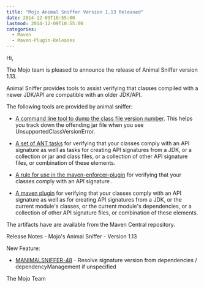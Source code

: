 ```yaml
---
title: "Mojo Animal Sniffer Version 1.13 Released"
date: 2014-12-09T10:55:00
lastmod: 2014-12-09T10:55:00
categories:
  - Maven
  - Maven-Plugin-Releases
---
```

Hi,

The Mojo team is pleased to announce the release of Animal Sniffer version 1.13.

Animal Sniffer provides tools to assist verifying that classes
compiled with a newer JDK/API are compatible with an older JDK/API.

The following tools are provided by animal sniffer:

* [A command line tool to dump the class file version number](http://mojo.codehaus.org/animal-sniffer/animal-sniffer/index.html).
This helps you track down the offending jar file when you see
UnsupportedClassVersionError.

* [A set of ANT tasks](http://mojo.codehaus.org/animal-sniffer/animal-sniffer-ant-tasks/index.html)
for verifying that your classes comply with an API signature as well
as tasks for creating API signatures from a JDK, or a collection or
jar and class files, or a collection of other API signature files, or
combination of these elements.

* [A rule for use in the maven-enforcer-plugin](http://mojo.codehaus.org/animal-sniffer/animal-sniffer-enforcer-rule/index.html)
for verifying that your classes comply with an API signature .

* [A maven plugin](http://mojo.codehaus.org/animal-sniffer-maven-plugin/index.html) for
verifying that your classes comply with an API signature as well as
for creating API signatures from a JDK, or the current module's
classes, or the current module's dependencies, or a collection of
other API signature files, or combination of these elements.

The artifacts have are available from the Maven Central repository.

Release Notes - Mojo's Animal Sniffer - Version 1.13

New Feature:

 * [MANIMALSNIFFER-48](https://issues.apache.org/jira/browse/MANIMALSNIFFER-48) - Resolve signature version from dependencies / dependencyManagement if unspecified

The Mojo Team
